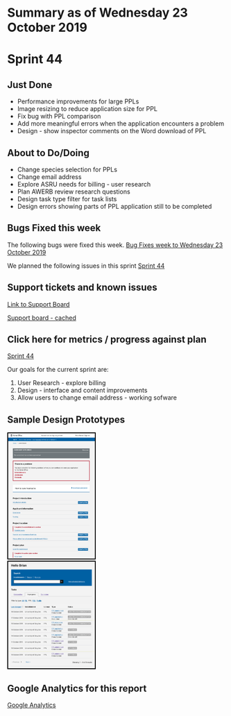 # Summary as of Wednesday 23 October 2019 

# Sprint 44

## Just Done
* Performance improvements for large PPLs
* Image resizing to reduce application size for PPL
* Fix bug with PPL comparison 
* Add more meaningful errors when the application encounters a problem
* Design - show inspector comments on the Word download of PPL

## About to Do/Doing
* Change species selection for PPLs
* Change email address
* Explore ASRU needs for billing - user research
* Plan AWERB review research questions
* Design task type filter for task lists
* Design errors showing parts of PPL application still to be completed

## Bugs Fixed this week
The following bugs were fixed this week.
[Bug Fixes week to Wednesday 23 October 2019](graphs/bugs23102019.png)

We planned the following issues in this sprint 
[Sprint 44](graphs/sprint23102019.png)

## Support tickets and known issues
[Link to Support Board](https://jira.digital.homeoffice.gov.uk/secure/RapidBoard.jspa?rapidView=331&selectedIssue=ALS-47)

[Support board - cached](graphs/supportBoard23102019.jpg)

## Click here for metrics / progress against plan
[Sprint 44](graphs/progress23102019.png)

Our goals for the current sprint are:
1. User Research - explore billing 
2. Design - interface and content improvements 
3. Allow users to change email address - working sofware

## Sample Design Prototypes
<a href="graphs/proto1_23102019.png"><img src="graphs/proto1_23102019.png" alt="HTML5 Icon" width="200" style="border:2px solid black"></a>
<br>
<a href="graphs/proto2_23102019.png"><img src="graphs/proto2_23102019.png" alt="HTML5 Icon" width="200" style="border:2px solid black"></a>
<br>


## Google Analytics for this report
[Google Analytics](graphs/GA23102019.png)

